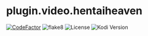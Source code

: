 # plugin.video.hentaiheaven

[![CodeFactor](https://www.codefactor.io/repository/github/jakkerson/plugin.video.hentaihaven/badge)](https://www.codefactor.io/repository/github/jakkerson/plugin.video.hentaihaven)
![flake8](https://github.com/jakkerson/plugin.video.hentaihaven/workflows/flake8/badge.svg)
![License](https://img.shields.io/badge/license-GPL--3.0--only-success.svg)
![Kodi Version](https://img.shields.io/badge/kodi-matrix%2B-success.svg)
